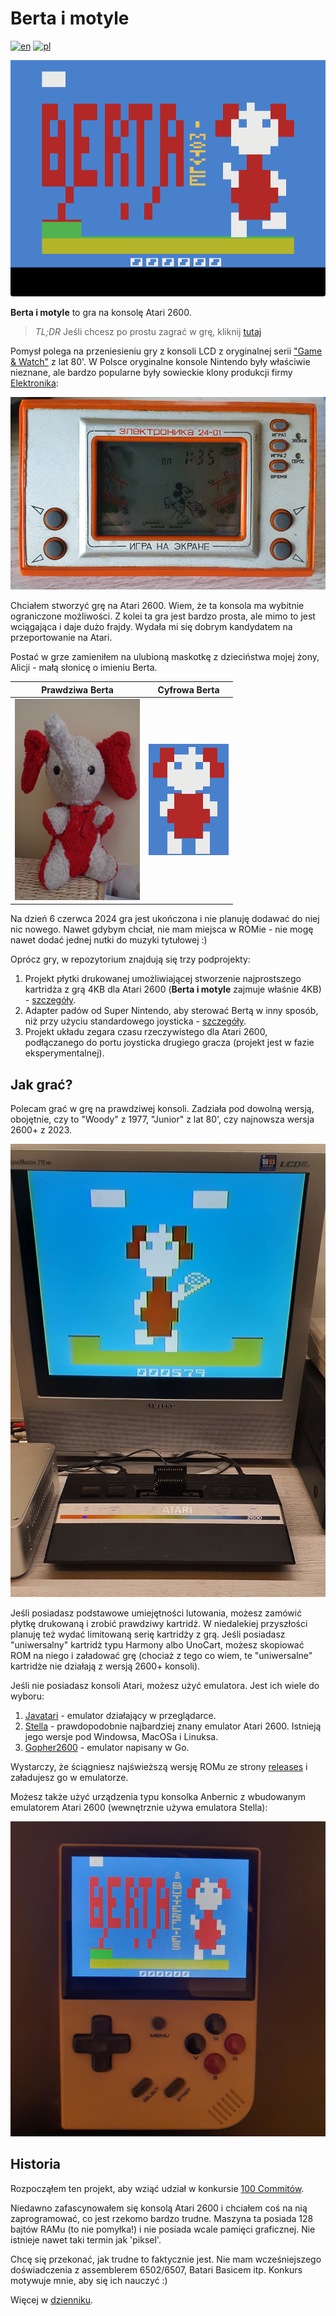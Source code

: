 # Berta i motyle

[![en](https://img.shields.io/badge/lang-en-red.svg)](./README.md)
[![pl](https://img.shields.io/badge/lang-pl-green.svg)](./README.pl.md)

![Ekran tytułowy](./static/title_polish.png)

**Berta i motyle** to gra na konsolę Atari 2600.

> *TL;DR* Jeśli chcesz po prostu zagrać w grę, kliknij [tutaj](https://javatari.org/?ROM=https://github.com/vandalton/BertaAndButterflies/releases/download/v1.00/berta-and-butterflies.v1.00.ntsc.pl.bin)

Pomysł polega na przeniesieniu gry z konsoli LCD z oryginalnej serii ["Game & Watch"](https://nintendo.fandom.com/wiki/Egg) z lat 80'. W Polsce oryginalne konsole Nintendo były właściwie nieznane, ale bardzo popularne były sowieckie klony produkcji firmy [Elektronika](https://en.wikipedia.org/wiki/Elektronika):

![Elektronika game](./static/elektronika_working.jpg)

Chciałem stworzyć grę na Atari 2600. Wiem, że ta konsola ma wybitnie ograniczone możliwości. Z kolei ta gra jest bardzo prosta, ale mimo to jest wciągająca i daje dużo frajdy. Wydała mi się dobrym kandydatem na przeportowanie na Atari.

Postać w grze zamieniłem na ulubioną maskotkę z dzieciństwa mojej żony, Alicji - małą słonicę o imieniu Berta.

| Prawdziwa Berta | Cyfrowa Berta |
|----------------|---------------|
|![Oryginalna Berta](./static/berta_orig.jpg)|![Cyfrowa Berta](./static/logo.png)|

Na dzień 6 czerwca 2024 gra jest ukończona i nie planuję dodawać do niej nic nowego. Nawet gdybym chciał, nie mam miejsca w ROMie - nie mogę nawet dodać jednej nutki do muzyki tytułowej :)

Oprócz gry, w repozytorium znajdują się trzy podprojekty:

1. Projekt płytki drukowanej umożliwiającej stworzenie najprostszego kartridża z grą 4KB dla Atari 2600 (**Berta i motyle** zajmuje właśnie 4KB) - [szczegóły](./hardware/atari2600-simplest-cart/README.pl.md).
1. Adapter padów od Super Nintendo, aby sterować Bertą w inny sposób, niż przy użyciu standardowego joysticka - [szczegóły](./hardware/snes-to-db9-controller-adapter/README.pl.md).
1. Projekt układu zegara czasu rzeczywistego dla Atari 2600, podłączanego do portu joysticka drugiego gracza (projekt jest w fazie eksperymentalnej).  

## Jak grać?

Polecam grać w grę na prawdziwej konsoli. Zadziała pod dowolną wersją, obojętnie, czy to "Woody" z 1977, "Junior" z lat 80', czy najnowsza wersja 2600+ z 2023.

![Gra na prawdziwej konsoli](./static/cart_on_real_machine.jpeg)

Jeśli posiadasz podstawowe umiejętności lutowania, możesz zamówić płytkę drukowaną i zrobić prawdziwy kartridż. W niedalekiej przyszłości planuję też wydać limitowaną serię kartridży z grą. Jeśli posiadasz "uniwersalny" kartridż typu Harmony albo UnoCart, możesz skopiować ROM na niego i załadować grę (chociaż z tego co wiem, te "uniwersalne" kartridże nie działają z wersją 2600+ konsoli).

Jeśli nie posiadasz konsoli Atari, możesz użyć emulatora. Jest ich wiele do wyboru:

1. [Javatari](https://javatari.org/?ROM=https://github.com/vandalton/BertaAndButterflies/releases/download/v1.00/berta-and-butterflies.v1.00.ntsc.pl.bin) - emulator działający w przeglądarce.
2. [Stella](https://stella-emu.github.io/) - prawdopodobnie najbardziej znany emulator Atari 2600. Istnieją jego wersje pod Windowsa, MacOSa i Linuksa.
3. [Gopher2600](https://github.com/JetSetIlly/Gopher2600) - emulator napisany w Go.

Wystarczy, że ściągniesz najświeższą wersję ROMu ze strony [releases](https://github.com/vandalton/BertaAndButterflies/releases) i załadujesz go w emulatorze.

Możesz także użyć urządzenia typu konsolka Anbernic z wbudowanym emulatorem Atari 2600 (wewnętrznie używa emulatora Stella):

![Anbernic handheld](./static/anbernic.jpg)

## Historia

Rozpocząłem ten projekt, aby wziąć udział w konkursie [100 Commitów](https://100commitow.pl/).

Niedawno zafascynowałem się konsolą Atari 2600 i chciałem coś na nią zaprogramować, co jest rzekomo bardzo trudne. Maszyna ta posiada 128 bajtów RAMu (to nie pomyłka!) i nie posiada wcale pamięci graficznej. Nie istnieje nawet taki termin jak 'piksel'.

Chcę się przekonać, jak trudne to faktycznie jest. Nie mam wcześniejszego doświadczenia z assemblerem 6502/6507, Batari Basicem itp. Konkurs motywuje mnie, aby się ich nauczyć :)

Więcej w [dzienniku](./DIARY.pl.md).

